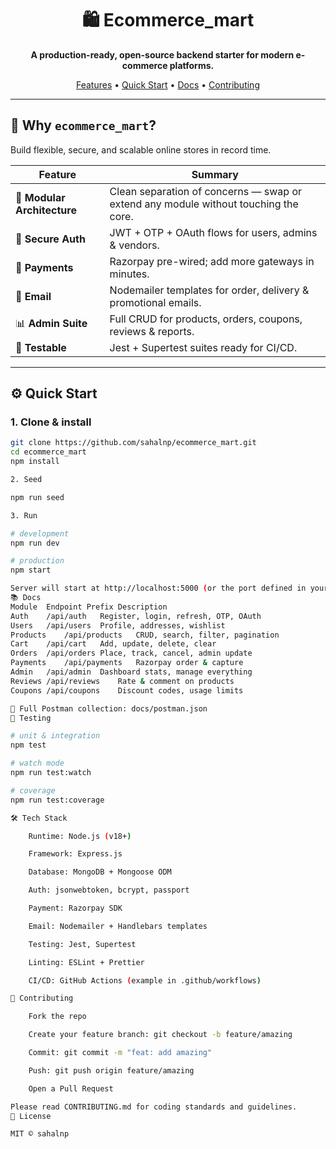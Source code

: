 <div align="center">

# 🛍️ Ecommerce_mart  

**A production-ready, open-source backend starter for modern e-commerce platforms.**

[Features](#-features) • [Quick Start](#-quick-start) • [Docs](#-docs) • [Contributing](#-contributing)

</div>

---

## 🚀 Why `ecommerce_mart`?

Build flexible, secure, and scalable online stores in record time.

| Feature | Summary |
|---------|---------|
| 🧩 **Modular Architecture** | Clean separation of concerns — swap or extend any module without touching the core. |
| 🔐 **Secure Auth** | JWT + OTP + OAuth flows for users, admins & vendors. |
| 💸 **Payments** | Razorpay pre-wired; add more gateways in minutes. |
| 📧 **Email** | Nodemailer templates for order, delivery & promotional emails. |
| 📊 **Admin Suite** | Full CRUD for products, orders, coupons, reviews & reports. |
| 🧪 **Testable** | Jest + Supertest suites ready for CI/CD. |

---

## ⚙️ Quick Start

### 1. Clone & install
```bash
git clone https://github.com/sahalnp/ecommerce_mart.git
cd ecommerce_mart
npm install

2. Seed 

npm run seed

3. Run

# development
npm run dev

# production
npm start

Server will start at http://localhost:5000 (or the port defined in your .env).
📚 Docs
Module	Endpoint Prefix	Description
Auth	/api/auth	Register, login, refresh, OTP, OAuth
Users	/api/users	Profile, addresses, wishlist
Products	/api/products	CRUD, search, filter, pagination
Cart	/api/cart	Add, update, delete, clear
Orders	/api/orders	Place, track, cancel, admin update
Payments	/api/payments	Razorpay order & capture
Admin	/api/admin	Dashboard stats, manage everything
Reviews	/api/reviews	Rate & comment on products
Coupons	/api/coupons	Discount codes, usage limits

📂 Full Postman collection: docs/postman.json
🧪 Testing

# unit & integration
npm test

# watch mode
npm run test:watch

# coverage
npm run test:coverage

🛠️ Tech Stack

    Runtime: Node.js (v18+)

    Framework: Express.js

    Database: MongoDB + Mongoose ODM

    Auth: jsonwebtoken, bcrypt, passport

    Payment: Razorpay SDK

    Email: Nodemailer + Handlebars templates

    Testing: Jest, Supertest

    Linting: ESLint + Prettier

    CI/CD: GitHub Actions (example in .github/workflows)

🤝 Contributing

    Fork the repo

    Create your feature branch: git checkout -b feature/amazing

    Commit: git commit -m "feat: add amazing"

    Push: git push origin feature/amazing

    Open a Pull Request

Please read CONTRIBUTING.md for coding standards and guidelines.
📄 License

MIT © sahalnp


